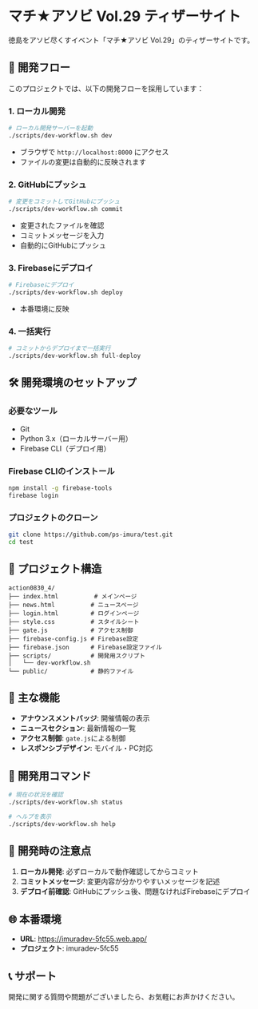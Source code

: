 # マチ★アソビ Vol.29 ティザーサイト

徳島をアソビ尽くすイベント「マチ★アソビ Vol.29」のティザーサイトです。

## 🚀 開発フロー

このプロジェクトでは、以下の開発フローを採用しています：

### 1. ローカル開発
```bash
# ローカル開発サーバーを起動
./scripts/dev-workflow.sh dev
```
- ブラウザで `http://localhost:8000` にアクセス
- ファイルの変更は自動的に反映されます

### 2. GitHubにプッシュ
```bash
# 変更をコミットしてGitHubにプッシュ
./scripts/dev-workflow.sh commit
```
- 変更されたファイルを確認
- コミットメッセージを入力
- 自動的にGitHubにプッシュ

### 3. Firebaseにデプロイ
```bash
# Firebaseにデプロイ
./scripts/dev-workflow.sh deploy
```
- 本番環境に反映

### 4. 一括実行
```bash
# コミットからデプロイまで一括実行
./scripts/dev-workflow.sh full-deploy
```

## 🛠️ 開発環境のセットアップ

### 必要なツール
- Git
- Python 3.x（ローカルサーバー用）
- Firebase CLI（デプロイ用）

### Firebase CLIのインストール
```bash
npm install -g firebase-tools
firebase login
```

### プロジェクトのクローン
```bash
git clone https://github.com/ps-imura/test.git
cd test
```

## 📁 プロジェクト構造

```
action0830_4/
├── index.html          # メインページ
├── news.html          # ニュースページ
├── login.html         # ログインページ
├── style.css          # スタイルシート
├── gate.js            # アクセス制御
├── firebase-config.js # Firebase設定
├── firebase.json      # Firebase設定ファイル
├── scripts/           # 開発用スクリプト
│   └── dev-workflow.sh
└── public/            # 静的ファイル
```

## 🎨 主な機能

- **アナウンスメントバッジ**: 開催情報の表示
- **ニュースセクション**: 最新情報の一覧
- **アクセス制御**: `gate.js`による制御
- **レスポンシブデザイン**: モバイル・PC対応

## 🔧 開発用コマンド

```bash
# 現在の状況を確認
./scripts/dev-workflow.sh status

# ヘルプを表示
./scripts/dev-workflow.sh help
```

## 📝 開発時の注意点

1. **ローカル開発**: 必ずローカルで動作確認してからコミット
2. **コミットメッセージ**: 変更内容が分かりやすいメッセージを記述
3. **デプロイ前確認**: GitHubにプッシュ後、問題なければFirebaseにデプロイ

## 🌐 本番環境

- **URL**: https://imuradev-5fc55.web.app/
- **プロジェクト**: imuradev-5fc55

## 📞 サポート

開発に関する質問や問題がございましたら、お気軽にお声かけください。
